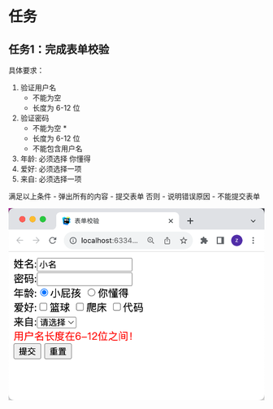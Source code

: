 # 任务

## 任务1：完成表单校验
具体要求：
1. 验证用户名
    - 不能为空
    - 长度为 6-12 位
2. 验证密码
    - 不能为空 *
    - 长度为 6-12 位
    - 不能包含用户名
3. 年龄: 必须选择 你懂得
4. 爱好: 必须选择一项
5. 来自: 必须选择一项

满足以上条件
    - 弹出所有的内容
    - 提交表单
否则
    - 说明错误原因
    - 不能提交表单

![表单校验](form-validation.png)

